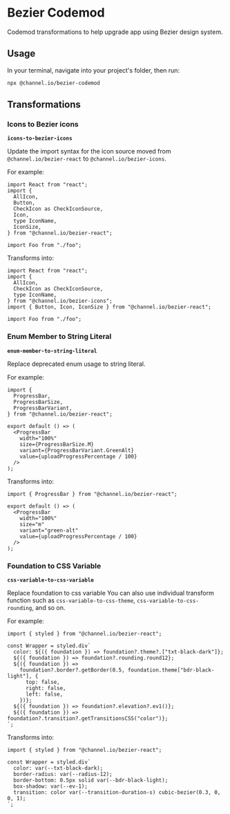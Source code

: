 # Bezier Codemod

Codemod transformations to help upgrade app using Bezier design system.

## Usage

In your terminal, navigate into your project's folder, then run:

```bash
npx @channel.io/bezier-codemod
```

## Transformations

### Icons to Bezier icons

**`icons-to-bezier-icons`**

Update the import syntax for the icon source moved from `@channel.io/bezier-react` to `@channel.io/bezier-icons`.

For example:

```tsx
import React from "react";
import {
  AllIcon,
  Button,
  CheckIcon as CheckIconSource,
  Icon,
  type IconName,
  IconSize,
} from "@channel.io/bezier-react";

import Foo from "./foo";
```

Transforms into:

```tsx
import React from "react";
import {
  AllIcon,
  CheckIcon as CheckIconSource,
  type IconName,
} from "@channel.io/bezier-icons";
import { Button, Icon, IconSize } from "@channel.io/bezier-react";

import Foo from "./foo";
```

### Enum Member to String Literal

**`enum-member-to-string-literal`**

Replace deprecated enum usage to string literal.

For example:

```tsx
import {
  ProgressBar,
  ProgressBarSize,
  ProgressBarVariant,
} from "@channel.io/bezier-react";

export default () => (
  <ProgressBar
    width="100%"
    size={ProgressBarSize.M}
    variant={ProgressBarVariant.GreenAlt}
    value={uploadProgressPercentage / 100}
  />
);
```

Transforms into:

```tsx
import { ProgressBar } from "@channel.io/bezier-react";

export default () => (
  <ProgressBar
    width="100%"
    size="m"
    variant="green-alt"
    value={uploadProgressPercentage / 100}
  />
);
```

### Foundation to CSS Variable

**`css-variable-to-css-variable`**

Replace foundation to css variable
You can also use individual transform function such as `css-variable-to-css-theme`, `css-variable-to-css-rounding`, and so on.

For example:

```tsx
import { styled } from "@channel.io/bezier-react";

const Wrapper = styled.div`
  color: ${({ foundation }) => foundation?.theme?.["txt-black-dark"]};
  ${({ foundation }) => foundation?.rounding.round12};
  ${({ foundation }) =>
    foundation?.border?.getBorder(0.5, foundation.theme["bdr-black-light"], {
      top: false,
      right: false,
      left: false,
    })};
  ${({ foundation }) => foundation?.elevation?.ev1()};
  ${({ foundation }) => foundation?.transition?.getTransitionsCSS("color")};
`;
```

Transforms into:

```tsx
import { styled } from "@channel.io/bezier-react";

const Wrapper = styled.div`
  color: var(--txt-black-dark);
  border-radius: var(--radius-12);
  border-bottom: 0.5px solid var(--bdr-black-light);
  box-shadow: var(--ev-1);
  transition: color var(--transition-duration-s) cubic-bezier(0.3, 0, 0, 1);
`;
```
